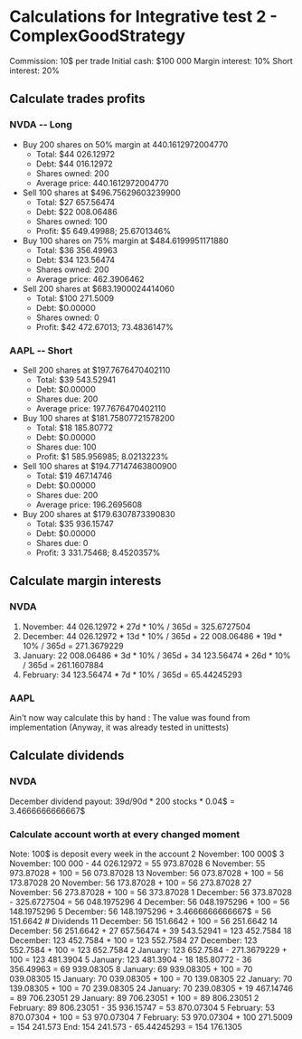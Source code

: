 # Calculations for Integrative test 2 - ComplexGoodStrategy
Commission: 10$ per trade
Initial cash: $100 000
Margin interest: 10%
Short interest: 20%
## Calculate trades profits
### NVDA -- Long
- Buy 200 shares on 50% margin at 440.1612972004770
  - Total: $44 026.12972
  - Debt: $44 016.12972
  - Shares owned: 200
  - Average price: 440.1612972004770
- Sell 100 shares at $496.75629603239900
  - Total: $27 657.56474
  - Debt: $22 008.06486
  - Shares owned: 100
  - Profit: $5 649.49988; 25.6701346%
- Buy 100 shares on 75% margin at $484.6199951171880
  - Total: $36 356.49963
  - Debt: $34 123.56474
  - Shares owned: 200
  - Average price: 462.3906462
- Sell 200 shares at $683.1900024414060
  - Total: $100 271.5009
  - Debt: $0.00000
  - Shares owned: 0
  - Profit: $42 472.67013; 73.4836147%

### AAPL -- Short
- Sell 200 shares at $197.7676470402110
  - Total: $39 543.52941
  - Debt: $0.00000
  - Shares due: 200
  - Average price: 197.7676470402110
- Buy 100 shares at $181.75807721578200
  - Total: $18 185.80772
  - Debt: $0.00000
  - Shares due: 100
  - Profit: $1 585.956985; 8.0213223%
- Sell 100 shares at $194.77147463800900
  - Total: $19 467.14746
  - Debt: $0.00000
  - Shares due: 200
  - Average price: 196.2695608
- Buy 200 shares at $179.6307873390830
  - Total: $35 936.15747
  - Debt: $0.00000
  - Shares due: 0
  - Profit: 3 331.75468; 8.4520357%

## Calculate margin interests
### NVDA
1. November: 44 026.12972 * 27d * 10% / 365d = 325.6727504
2. December: 44 026.12972 * 13d * 10% / 365d + 22 008.06486 * 19d * 10% / 365d = 271.3679229
2. January: 22 008.06486 * 3d * 10% / 365d + 34 123.56474 * 26d * 10% / 365d = 261.1607884
3. February: 34 123.56474 * 7d * 10% / 365d = 65.44245293

### AAPL
Ain't now way  calculate this by hand : The value was found from implementation 
(Anyway, it was already tested in unittests)

## Calculate dividends
### NVDA
December dividend payout: 39d/90d * 200 stocks * 0.04$ = 3.4666666666667$

### Calculate account worth at every changed moment
Note: 100$ is deposit every week in the account
2 November: 100 000$
3 November: 100 000 - 44 026.12972 = 55 973.87028
6 November: 55 973.87028 + 100 = 56 073.87028
13 November: 56 073.87028 + 100 = 56 173.87028
20 November: 56 173.87028 + 100 = 56 273.87028
27 November: 56 273.87028 + 100 = 56 373.87028
1 December: 56 373.87028 - 325.6727504 = 56 048.1975296
4 December: 56 048.1975296 + 100 = 56 148.1975296
5 December: 56 148.1975296 + 3.4666666666667$ = 56 151.6642    # Dividends
11 December: 56 151.6642 + 100 = 56 251.6642
14 December: 56 251.6642 + 27 657.56474 + 39 543.52941 = 123 452.7584
18 December: 123 452.7584 + 100 = 123 552.7584
27 December: 123 552.7584 + 100 = 123 652.7584
2 January: 123 652.7584 - 271.3679229 + 100 = 123 481.3904
5 January: 123 481.3904 - 18 185.80772 - 36 356.49963 = 69 939.08305
8 January: 69 939.08305 + 100 = 70 039.08305
15 January: 70 039.08305 + 100 = 70 139.08305
22 January: 70 139.08305 + 100 = 70 239.08305
24 January: 70 239.08305 + 19 467.14746 = 89 706.23051
29 January: 89 706.23051 + 100 = 89 806.23051
2 February: 89 806.23051 - 35 936.15747 = 53 870.07304
5 February: 53 870.07304 + 100 = 53 970.07304
7 February: 53 970.07304 + 100 271.5009 = 154 241.573
End: 154 241.573 - 65.44245293 = 154 176.1305
